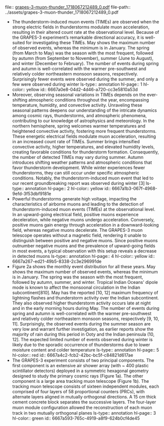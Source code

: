 file:: [grapes-3-muon-thunder_1718067212489_0.pdf](../assets/grapes-3-muon-thunder_1718067212489_0.pdf)
file-path:: ../assets/grapes-3-muon-thunder_1718067212489_0.pdf

- The thunderstorm-induced muon events (TIMEs) are observed when the strong electric fields in thunderstorms modulate muon acceleration, resulting in their altered count rate at the observational level. Because of the GRAPES-3 experiment’s remarkable directional accuracy, it is well-suited for investigating these TIMEs. May shows the maximum number of observed events, whereas the minimum is in January. The spring (from March to May) was the season with the most frequent, followed by autumn (from September to November), summer (June to August), and winter (December to February). The number of events during spring and autumn is well-correlated with the warmer pre-southwest and relatively colder northeastern monsoon seasons, respectively. Surprisingly fewer events were observed during the summer, and only a few were observed during winter
  ls-type:: annotation
  hl-page:: 1
  hl-color:: yellow
  id:: 6667a0e8-04d2-4d46-a720-cc3e5810a53d
- Moreover, observing seasonal variations in TIMEs depends on the ever-shifting atmospheric conditions throughout the year, encompassing temperature, humidity, and convective activity. Unraveling these seasonal patterns deepens our understanding of the intricate dynamics among cosmic rays, thunderstorms, and atmospheric phenomena, contributing to our knowledge of astrophysics and meteorology. In the northern hemisphere, spring welcomes warmer temperatures and heightened convective activity, fostering more frequent thunderstorms. These energetic electrical fields modulate muon acceleration, resulting in an increased count rate of TIMEs. Summer brings intensified convective activity, higher temperatures, and elevated humidity levels, creating favorable conditions for thunderstorm formation. Consequently, the number of detected TIMEs may vary during summer. Autumn introduces shifting weather patterns and atmospheric conditions that favor thunderstorm development. While winter experiences fewer thunderstorms, they can still occur under specific atmospheric conditions. Notably, the thunderstorm-induced muon event that led to our recent groundbreaking report was observed during winter [3]
  ls-type:: annotation
  hl-page:: 2
  hl-color:: yellow
  id:: 6667a1b3-067f-4968-9efd-3f53dbf9181e
- Powerful thunderstorms generate high voltage, impacting the characteristics of airborne muons and leading to the detection of thunderstorm-induced muon events (TIMEs) at the observational level. In an upward-going electrical field, positive muons experience deceleration, while negative muons undergo acceleration. Conversely, positive muons gain energy through acceleration in a downward-looking field, whereas negative muons decelerate. The GRAPES-3 muon telescope operates without a magnetic field, rendering it unable to distinguish between positive and negative muons. Since positive muons outnumber negative muons and the prevalence of upward-going fields in most events, a typical observation with this setup reveals a decrease in detected muons
  ls-type:: annotation
  hl-page:: 4
  hl-color:: yellow
  id:: 6667a267-ed21-49b5-8338-2c3e296991de
- Figure 2a shows the monthly event distribution for all these years. May shows the maximum number of observed events, whereas the minimum is in January. The spring was the season with the most frequent, followed by autumn, summer, and winter. Tropical Indian Oceans' dipole mode is known to affect the monsoonal circulation in the Indian subcontinent[810]. May has the reported [10, 12] maximum frequency of lightning flashes and thunderstorm activity over the Indian subcontinent. They also observed higher thunderstorm activity occurs late at night and in the early morning hours during May. The number of events during spring and autumn is well-correlated with the warmer pre-southwest and relatively colder northeastern monsoon seasons, respectively [9, 10, 11]. Surprisingly, the observed events during the summer season are very low and warrant further investigation, as earlier reports show the majority of rain during this period in Ooty and the Indian peninsula (10, 12]. The expected limited number of events observed during winter is likely due to the sporadic occurrence of thunderstorms due to lower moisture content and colder temperature
  ls-type:: annotation
  hl-page:: 5
  hl-color:: red
  id:: 6667a4c2-fcb2-42bc-bc5f-c84821d617ae
- The GRAPES-3 experiment consists of two principal components. The first component is an extensive air shower array (with ~ 400 plastic scintillator detectors) deployed in a symmetric hexagonal geometry designed to study the primary cosmic rays (Figure 1a). The other component is a large area tracking muon telescope (Figure 1b). The tracking muon telescope consists of sixteen independent modules, each comprised of four layers of 58 proportional counters (PRCs), with alternate layers aligned in mutually orthogonal directions. A 15 cm thick cement concrete block separates the successive layers. The four-layer muon module conﬁguration allowed the reconstruction of each muon track in two mutually orthogonal planes
  ls-type:: annotation
  hl-page:: 3
  hl-color:: green
  id:: 6667a593-765c-4919-a8f9-624b0cf4de45